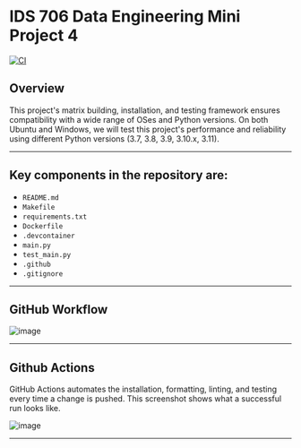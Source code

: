 # IDS 706 Data Engineering Mini Project 4
[![CI](https://github.com/nogibjj/IDS706_Mini_PJT4/actions/workflows/cicd.yml/badge.svg)](https://github.com/nogibjj/IDS706_Mini_PJT4/actions/workflows/cicd.yml)

## Overview 

This project's matrix building, installation, and testing framework ensures compatibility with a wide range of OSes and Python versions. On both Ubuntu and Windows, we will test this project's performance and reliability using different Python versions (3.7, 3.8, 3.9, 3.10.x, 3.11). 

***

## Key components in the repository are:
- `README.md`
- `Makefile`
- `requirements.txt`
- `Dockerfile`
- `.devcontainer`
- `main.py`
- `test_main.py`
- `.github`
- `.gitignore`

***

## GitHub Workflow
![image](https://github.com/nogibjj/IDS706_Mini_PJT4/assets/141780408/c57fba25-454b-4c70-b253-873778d66563)


***

## Github Actions
GitHub Actions automates the installation, formatting, linting, and testing every time a change is pushed. This screenshot shows what a successful run looks like. 

![image](https://github.com/nogibjj/IDS706_Mini_PJT4/assets/141780408/dab470e1-8986-4264-a2ae-e506a60efffa)

*** 
